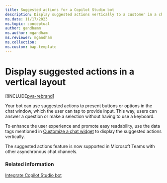 ```yaml
---
title: Suggested actions for a Copilot Studio bot
description: Display suggested actions vertically to a customer in a chat widget.
ms.date: 11/17/2023
ms.topic: conceptual
author: gandhamm
ms.author: mgandham
ms.reviewer: mgandham
ms.collection:
ms.custom: bap-template
---
```


# Display suggested actions in a vertical layout

[!INCLUDE[pva-rebrand](../../includes/cc-pva-rebrand.md)]

Your bot can use suggested actions to present buttons or options in the chat window, which the user can tap to provide input. This way, users can answer a question or make a selection without having to use a keyboard.

To enhance the user experience and promote easy readability, use the data tags mentioned in [Customize a chat widget](customize-chat-widget.md) to display the suggested actions vertically.

The suggested actions feature is now supported in Microsoft Teams with other asynchronous chat channels.

### Related information

[Integrate Copilot Studio bot](../administer/configure-bot-virtual-agent.md)  
